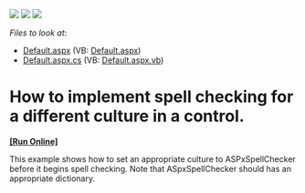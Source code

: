 <!-- default badges list -->
![](https://img.shields.io/endpoint?url=https://codecentral.devexpress.com/api/v1/VersionRange/128605869/10.2.5%2B)
[![](https://img.shields.io/badge/Open_in_DevExpress_Support_Center-FF7200?style=flat-square&logo=DevExpress&logoColor=white)](https://supportcenter.devexpress.com/ticket/details/E2970)
[![](https://img.shields.io/badge/📖_How_to_use_DevExpress_Examples-e9f6fc?style=flat-square)](https://docs.devexpress.com/GeneralInformation/403183)
<!-- default badges end -->
<!-- default file list -->
*Files to look at*:

* [Default.aspx](./CS/WebSite/Default.aspx) (VB: [Default.aspx](./VB/WebSite/Default.aspx))
* [Default.aspx.cs](./CS/WebSite/Default.aspx.cs) (VB: [Default.aspx.vb](./VB/WebSite/Default.aspx.vb))
<!-- default file list end -->
# How to implement  spell checking for a different culture in a control.
<!-- run online -->
**[[Run Online]](https://codecentral.devexpress.com/e2970/)**
<!-- run online end -->


<p>This example shows how to set an appropriate culture to ASPxSpellChecker before it begins spell checking. Note that ASpxSpellChecker should has an appropriate dictionary.</p>

<br/>


